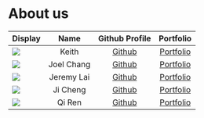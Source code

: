 # About us

Display | Name | Github Profile | Portfolio 
--------|:----:|:--------------:|:---------:
![](https://via.placeholder.com/100.png?text=Photo) | Keith | [Github](https://github.com/Keith-JK) | [Portfolio](https://ay1920s2-cs2113t-m16-1.github.io/tp/team/keith-jk.html)
![](https://via.placeholder.com/100.png?text=Photo) | Joel Chang | [Github](https://github.com/joelczk) | [Portfolio](https://ay1920s2-cs2113t-m16-1.github.io/tp/team/joelczk.html)
![](https://via.placeholder.com/100.png?text=Photo) | Jeremy Lai | [Github](https://github.com/lwxymere) | [Portfolio](https://ay1920s2-cs2113t-m16-1.github.io/tp/team/lwxymere.html)
![](https://via.placeholder.com/100.png?text=Photo) | Ji Cheng | [Github](https://github.com/jichngan) | [Portfolio](https://ay1920s2-cs2113t-m16-1.github.io/tp/team/jichngan.html)
![](https://via.placeholder.com/100.png?text=Photo) | Qi Ren | [Github](https://github.com/e0309556) | [Portfolio](https://ay1920s2-cs2113t-m16-1.github.io/tp/team/e0309556.html)
